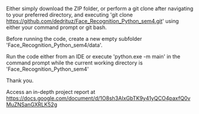 Either simply download the ZIP folder, or perform a git clone after navigating to your preferred directory, and executing 'git clone https://github.com/dedrituz/Face_Recognition_Python_sem4.git' using either your command prompt or git bash.

Before running the code, create a new empty subfolder 'Face_Recognition_Python_sem4/data'.

Run the code either from an IDE or execute 'python.exe -m main' in the command prompt while the current working directory is 'Face_Recognition_Python_sem4'

Thank you.

Access an in-depth project report at https://docs.google.com/document/d/1O8sh3AIxGbTK9y41yQCO4paxfQ0vMuZNSanGXRLK52g
